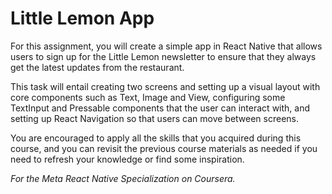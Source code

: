 # Little Lemon App
 
For this assignment, you will create a simple app in React Native that allows users to sign up for the Little Lemon newsletter to ensure that they always get the latest updates from the restaurant.

This task will entail creating two screens and setting up a visual layout with core components such as Text, Image and View, configuring some TextInput and Pressable components that the user can interact with, and setting up React Navigation so that users can move between screens.

You are encouraged to apply all the skills that you acquired during this course, and you can revisit the previous course materials as needed if you need to refresh your knowledge or find some inspiration.

<i>For the Meta React Native Specialization on Coursera.</i> 
